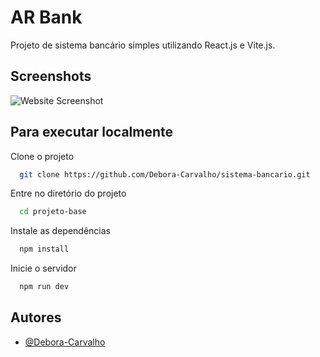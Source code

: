 
# AR Bank 

Projeto de sistema bancário simples utilizando React.js e Vite.js.


## Screenshots

![Website Screenshot](https://via.placeholder.com/468x300?text=App+Screenshot+Here)


## Para executar localmente

Clone o projeto

```bash
  git clone https://github.com/Debora-Carvalho/sistema-bancario.git
```

Entre no diretório do projeto

```bash
  cd projeto-base
```

Instale as dependências

```bash
  npm install
```

Inicie o servidor

```bash
  npm run dev
```


## Autores

- [@Debora-Carvalho](https://github.com/Debora-Carvalho)


